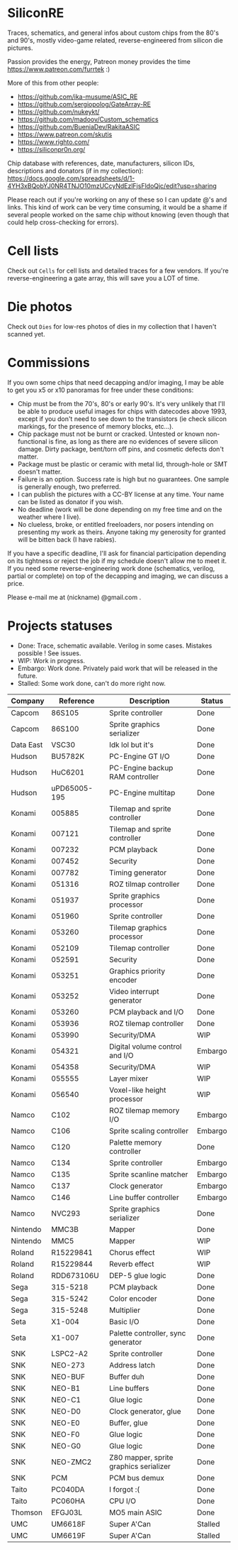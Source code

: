 # SiliconRE

Traces, schematics, and general infos about custom chips from the 80's and 90's, mostly video-game related, reverse-engineered from silicon die pictures.

Passion provides the energy, Patreon money provides the time https://www.patreon.com/furrtek :)

More of this from other people:
- https://github.com/ika-musume/ASIC_RE
- https://github.com/sergiopolog/GateArray-RE
- https://github.com/nukeykt/
- https://github.com/madoov/Custom_schematics
- https://github.com/BueniaDev/RakitaASIC
- https://www.patreon.com/skutis
- https://www.righto.com/
- https://siliconpr0n.org/

Chip database with references, date, manufacturers, silicon IDs, descriptions and donators (if in my collection): https://docs.google.com/spreadsheets/d/1-4YH3xBQobYJ0NR4TNJO10mzUCcyNdEzlFjsFldoQjc/edit?usp=sharing

Please reach out if you're working on any of these so I can update @'s and links. This kind of work can be very time consuming, it would be a shame if several people worked on the same chip without knowing (even though that could help cross-checking for errors).

# Cell lists

Check out `Cells` for cell lists and detailed traces for a few vendors. If you're reverse-engineering a gate array, this will save you a LOT of time.

# Die photos

Check out `Dies` for low-res photos of dies in my collection that I haven't scanned yet.

# Commissions

If you own some chips that need decapping and/or imaging, I may be able to get you x5 or x10 panoramas for free under these conditions:
* Chip must be from the 70's, 80's or early 90's. It's very unlikely that I'll be able to produce useful images for chips with datecodes above 1993, except if you don't need to see down to the transistors (ie check silicon markings, for the presence of memory blocks, etc...).
* Chip package must not be burnt or cracked. Untested or known non-functional is fine, as long as there are no evidences of severe silicon damage. Dirty package, bent/torn off pins, and cosmetic defects don't matter.
* Package must be plastic or ceramic with metal lid, through-hole or SMT doesn't matter.
* Failure is an option. Success rate is high but no guarantees. One sample is generally enough, two preferred.
* I can publish the pictures with a CC-BY license at any time. Your name can be listed as donator if you wish.
* No deadline (work will be done depending on my free time and on the weather where I live).
* No clueless, broke, or entitled freeloaders, nor posers intending on presenting my work as theirs. Anyone taking my generosity for granted will be bitten back (I have rabies).

If you have a specific deadline, I'll ask for financial participation depending on its tightness or reject the job if my schedule doesn't allow me to meet it.
If you need some reverse-engineering work done (schematics, verilog, partial or complete) on top of the decapping and imaging, we can discuss a price.

Please e-mail me at (nickname) @gmail.com .

# Projects statuses

* Done: Trace, schematic available. Verilog in some cases. Mistakes possible ! See issues.
* WIP: Work in progress.
* Embargo: Work done. Privately paid work that will be released in the future.
* Stalled: Some work done, can't do more right now.

|Company|Reference|Description|Status|
|-------|---------|-----------|------|
|Capcom |86S105|Sprite controller|Done|
|Capcom |86S100|Sprite graphics serializer|Done|
|Data East |VSC30|Idk lol but it's |Done|
|Hudson|BU5782K|PC-Engine GT I/O|Done|
|Hudson|HuC6201|PC-Engine backup RAM controller|Done|
|Hudson|uPD65005-195|PC-Engine multitap|Done|
|Konami|005885|Tilemap and sprite controller|Done|
|Konami|007121|Tilemap and sprite controller|Done|
|Konami|007232|PCM playback|Done|
|Konami|007452|Security|Done|
|Konami|007782|Timing generator|Done|
|Konami|051316|ROZ tilmap controller|Done|
|Konami|051937|Sprite graphics processor|Done|
|Konami|051960|Sprite controller|Done|
|Konami|053260|Tilemap graphics processor|Done|
|Konami|052109|Tilemap controller|Done|
|Konami|052591|Security|Done|
|Konami|053251|Graphics priority encoder|Done|
|Konami|053252|Video interrupt generator|Done|
|Konami|053260|PCM playback and I/O|Done|
|Konami|053936|ROZ tilemap controller|Done|
|Konami|053990|Security/DMA|WIP|
|Konami|054321|Digital volume control and I/O|Embargo|
|Konami|054358|Security/DMA|WIP|
|Konami|055555|Layer mixer|WIP|
|Konami|056540|Voxel-like height processor|WIP|
|Namco|C102|ROZ tilemap memory I/O|Embargo|
|Namco|C106|Sprite scaling controller|Embargo|
|Namco|C120|Palette memory controller|Done|
|Namco|C134|Sprite controller|Embargo|
|Namco|C135|Sprite scanline matcher|Embargo|
|Namco|C137|Clock generator|Embargo|
|Namco|C146|Line buffer controller|Embargo|
|Namco|NVC293|Sprite graphics serializer|Done|
|Nintendo|MMC3B|Mapper|Done|
|Nintendo|MMC5|Mapper|WIP|
|Roland|R15229841|Chorus effect|WIP|
|Roland|R15229844|Reverb effect|WIP|
|Roland|RDD673106U|DEP-5 glue logic|Done|
|Sega|315-5218|PCM playback|Done|
|Sega|315-5242|Color encoder|Done|
|Sega|315-5248|Multiplier|Done|
|Seta|X1-004|Basic I/O|Done|
|Seta|X1-007|Palette controller, sync generator|Done|
|SNK|LSPC2-A2|Sprite controller|Done|
|SNK|NEO-273|Address latch|Done|
|SNK|NEO-BUF|Buffer duh|Done|
|SNK|NEO-B1|Line buffers|Done|
|SNK|NEO-C1|Glue logic|Done|
|SNK|NEO-D0|Clock generator, glue|Done|
|SNK|NEO-E0|Buffer, glue|Done|
|SNK|NEO-F0|Glue logic|Done|
|SNK|NEO-G0|Glue logic|Done|
|SNK|NEO-ZMC2|Z80 mapper, sprite graphics serializer|Done|
|SNK|PCM|PCM bus demux|Done|
|Taito|PC040DA|I forgot :(|Done|
|Taito|PC060HA|CPU I/O|Done|
|Thomson|EFGJ03L|MO5 main ASIC|Done|
|UMC|UM6618F|Super A'Can|Stalled|
|UMC|UM6619F|Super A'Can|Stalled|
